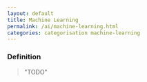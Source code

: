 ```yaml
---
layout: default
title: Machine Learning
permalink: /ai/machine-learning.html
categories: categorisation machine-learning
---
```


### Definition

> "TODO"
